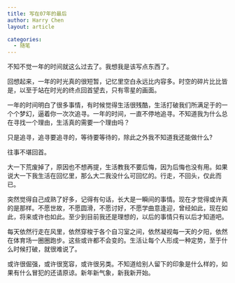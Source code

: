 ```yaml
---
title: 写在07年的最后
author: Harry Chen
layout: article

categories:
  - 随笔
---
```


  不知不觉一年的时间就这么过去了。我想我是该写点东西了。

  回想起来，一年的时光真的很短暂，记忆里空白永远比内容多。时空的碎片比比皆是，以至于站在时光的终点回首望去，只有零星的画面。

  一年的时间明白了很多事情，有时候觉得生活很残酷，生活打破我们所满足于的一个个梦幻，逼着你一次次追寻。一年的时间，一直不停地追寻。不知道我为什么总在寻找一个理由，生活真的需要一个理由吗？

  只是追寻，追寻要追寻的，等待要等待的，除此之外我不知道我还能做什么?

  往事不堪回首。

  大一下荒废掉了，原因也不想再提，生活教我不要后悔，因为后悔也没有用。如果说大一下我生活在回忆里，那么大二我没什么可回忆的。行走，不回头，仅此而已。

  突然觉得自己成熟了好多，记得有句话，长大是一瞬间的事情。现在才觉得或许真的是那样。不愿世故，不愿圆滑，不愿讨好，不愿学曲意逢迎，曾经如此，现在如此，将来或许也如此。至少到目前我还是理想的，以后的事情只有以后才知道吧。

  每天依然行走在风里，依然穿梭于各个自习室之间，依然凝视每一天的夕阳，依然在体育场一圈圈跑步。这些或许都不会变的。生活让每个人形成一种定势，至于什么时候打破，就很难说了。

  或许很倔强，或许很宽容，或许很另类。不知道给别人留下的印象是什么样的，如果有什么冒犯的还请原谅。新年新气象，新我新开始。
